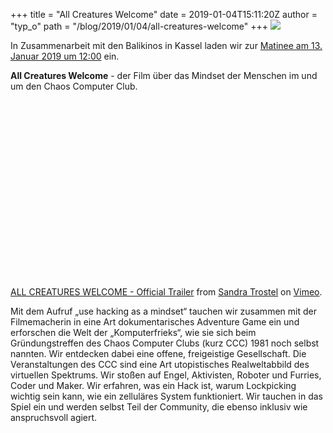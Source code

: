 +++
title = "All Creatures Welcome"
date = 2019-01-04T15:11:20Z
author = "typ_o"
path = "/blog/2019/01/04/all-creatures-welcome"
+++
[![](https://flipdot.org/blog/uploads/acw_poster_ki_regenbogen_digital.serendipityThumb.jpg)](https://flipdot.org/blog/uploads/acw_poster_ki_regenbogen_digital.jpg)  
  
In Zusammenarbeit mit den Balikinos in Kassel laden wir zur [Matinee am
13. Januar 2019 um
12:00](http://www.balikinos.de/index.php?id=-1&uid=4549 "Balikinos")
ein.  
  
**All Creatures Welcome** - der Film über das Mindset der Menschen im
und um den Chaos Computer Club.  
  

<div style="padding: 56.25% 0 0 0;">

</div>

  

[ALL CREATURES WELCOME - Official Trailer](https://vimeo.com/196339260)
from [Sandra Trostel](https://vimeo.com/sandratrostel) on
[Vimeo](https://vimeo.com).

  
  
Mit dem Aufruf „use hacking as a mindset“ tauchen wir zusammen mit der
Filmemacherin in eine Art dokumentarisches Adventure Game ein und
erforschen die Welt der „Komputerfrieks“, wie sie sich beim
Gründungstreffen des Chaos Computer Clubs (kurz CCC) 1981 noch selbst
nannten. Wir entdecken dabei eine offene, freigeistige Gesellschaft. Die
Veranstaltungen des CCC sind eine Art utopistisches Realweltabbild des
virtuellen Spektrums. Wir stoßen auf Engel, Aktivisten, Roboter und
Furries, Coder und Maker. Wir erfahren, was ein Hack ist, warum
Lockpicking wichtig sein kann, wie ein zelluläres System funktioniert.
Wir tauchen in das Spiel ein und werden selbst Teil der Community, die
ebenso inklusiv wie anspruchsvoll agiert.
